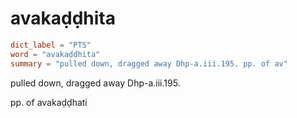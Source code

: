 # avakaḍḍhita

``` toml
dict_label = "PTS"
word = "avakaḍḍhita"
summary = "pulled down, dragged away Dhp-a.iii.195. pp. of av"
```

pulled down, dragged away Dhp\-a.iii.195.

pp. of avakaḍḍhati

